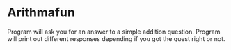 # Arithmafun
Program will ask you for an answer to a simple addition question. Program will print out different responses depending if you got the quest right or not.

